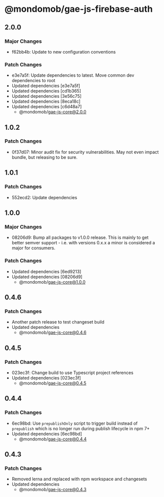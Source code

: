 # @mondomob/gae-js-firebase-auth

## 2.0.0

### Major Changes

- f62bb4b: Update to new configuration conventions

### Patch Changes

- e3e7a5f: Update dependencies to latest. Move common dev dependencies to root
- Updated dependencies [e3e7a5f]
- Updated dependencies [cd1b365]
- Updated dependencies [3e56c75]
- Updated dependencies [8eca18c]
- Updated dependencies [c6d48a7]
  - @mondomob/gae-js-core@2.0.0

## 1.0.2

### Patch Changes

- 0f37d07: Minor audit fix for security vulnerabilities. May not even impact bundle, but releasing to be sure.

## 1.0.1

### Patch Changes

- 552ecd2: Update dependencies

## 1.0.0

### Major Changes

- 08206d9: Bump all packages to v1.0.0 release. This is mainly to get better semver support - i.e. with versions 0.x.x a minor is considered a major for consumers.

### Patch Changes

- Updated dependencies [6ed9213]
- Updated dependencies [08206d9]
  - @mondomob/gae-js-core@1.0.0

## 0.4.6

### Patch Changes

- Another patch release to test changeset build
- Updated dependencies
  - @mondomob/gae-js-core@0.4.6

## 0.4.5

### Patch Changes

- 023ec3f: Change build to use Typescript project references
- Updated dependencies [023ec3f]
  - @mondomob/gae-js-core@0.4.5

## 0.4.4

### Patch Changes

- 6ec98bd: Use `prepublishOnly` script to trigger build instead of `prepublish` which is no longer run during publish lifecycle in npm 7+
- Updated dependencies [6ec98bd]
  - @mondomob/gae-js-core@0.4.4

## 0.4.3

### Patch Changes

- Removed lerna and replaced with npm workspace and changesets
- Updated dependencies
  - @mondomob/gae-js-core@0.4.3
